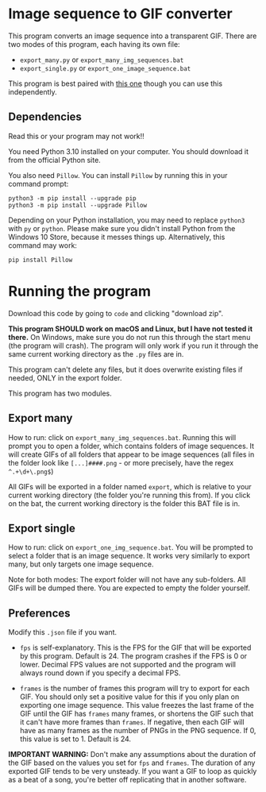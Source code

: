 # Image sequence to GIF converter

This program converts an image sequence into a transparent GIF.
There are two modes of this program, each having its own file:
- ``export_many.py`` or `export_many_img_sequences.bat`
- ``export_single.py`` or `export_one_image_sequence.bat`

This program is best paired with [this one](https://github.com/i-winxd/FnF-Spritesheet-to-PNG-seq)
though you can use this independently.

## Dependencies

Read this or your program may not work!!

You need Python 3.10 installed on your computer. You
should download it from the official Python site.

You also need
`Pillow`. You can install `Pillow` by running this in your
command prompt:

```commandline
python3 -m pip install --upgrade pip
python3 -m pip install --upgrade Pillow
```

Depending on your Python installation, you
may need to replace `python3` with `py` or `python`.
Please make sure you didn't install Python from the
Windows 10 Store, because it messes things up. Alternatively,
this command may work:

`pip install Pillow`

# Running the program

Download this code by going to `code` and clicking "download zip".

**This program SHOULD work on macOS and Linux, but
I have not tested it there.** On Windows, make sure
you do not run this through the start menu 
(the program will crash). The program will only work if
you run it through the same current working directory as the
`.py` files are in.

This program can't delete any files, but it does overwrite
existing files if needed, ONLY in the export folder.

This program has two modules.

## Export many

How to run: click on `export_many_img_sequences.bat`.
Running this will prompt you to open a folder, which contains
folders of image sequences. It will create GIFs of all folders that
appear to be image sequences (all files in the folder look
like `[...]####.png` - or more precisely, have the regex `^.+\d+\.png$`)

All GIFs will be exported in a folder named `export`, which is relative
to your current working directory (the folder you're running this from).
If you click on the bat, the current working directory is
the folder this BAT file is in.

## Export single

How to run: click on `export_one_img_sequence.bat`. You will
be prompted to select a folder that is an image sequence. It
works very similarly to export many, but only targets
one image sequence.

Note for both modes: The export folder will not have any sub-folders.
All GIFs will be dumped there. You are expected to empty the folder
yourself.

## Preferences

Modify this `.json` file if you want.
- `fps` is self-explanatory. This is the FPS for the GIF that
will be exported by this program. Default is 24. The program crashes
if the FPS is 0 or lower. Decimal FPS values are not supported and the
program will always round down if you specify a decimal FPS.

- `frames` is the number of frames this program will try to export for
each GIF. You should only set a positive value for this if you only
plan on exporting one image sequence. This value freezes the last frame of the GIF
until the GIF has `frames` many frames, or shortens the GIF such that it can't
have more frames than `frames`. If negative, then each GIF will have as many frames
as the number of PNGs in the PNG sequence. If 0, this value is set to 1. Default is 24.

**IMPORTANT WARNING:** Don't make any assumptions about the duration of the GIF
based on the values you set for `fps` and `frames`. The duration of any exported GIF
tends to be very unsteady. If you want a GIF to loop as quickly as a beat of a song,
you're better off replicating that in another software.
